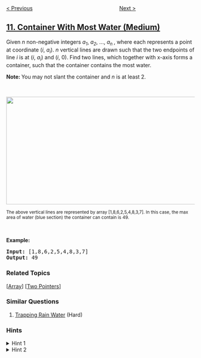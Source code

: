 <!--|This file generated by command(leetcode description); DO NOT EDIT.    |-->
<!--+----------------------------------------------------------------------+-->
<!--|@author    openset <openset.wang@gmail.com>                           |-->
<!--|@link      https://github.com/openset                                 |-->
<!--|@home      https://github.com/openset/leetcode                        |-->
<!--+----------------------------------------------------------------------+-->

[< Previous](../regular-expression-matching "Regular Expression Matching")
　　　　　　　　　　　　　　　　
[Next >](../integer-to-roman "Integer to Roman")

## [11. Container With Most Water (Medium)](https://leetcode.com/problems/container-with-most-water "盛最多水的容器")

<p>Given <i>n</i> non-negative integers <i>a<sub>1</sub></i>, <i>a<sub>2</sub></i>, ..., <i>a<sub>n&nbsp;</sub></i>, where each represents a point at coordinate (<i>i</i>, <i>a<sub>i</sub></i>). <i>n</i> vertical lines are drawn such that the two endpoints of line <i>i</i> is at (<i>i</i>, <i>a<sub>i</sub></i>) and (<i>i</i>, 0). Find two lines, which together with x-axis forms a container, such that the container contains the most water.</p>

<p><strong>Note:&nbsp;</strong>You may not slant the container and <i>n</i> is at least 2.</p>

<p>&nbsp;</p>

<p><img alt="" src="https://s3-lc-upload.s3.amazonaws.com/uploads/2018/07/17/question_11.jpg" style="width: 600px; height: 287px;" /></p>

<p><small>The above vertical lines are represented by array [1,8,6,2,5,4,8,3,7]. In this case, the max area of water (blue section) the container can contain&nbsp;is 49. </small></p>

<p>&nbsp;</p>

<p><strong>Example:</strong></p>

<pre>
<strong>Input:</strong> [1,8,6,2,5,4,8,3,7]
<strong>Output:</strong> 49</pre>

### Related Topics
  [[Array](../../tag/array/README.md)]
  [[Two Pointers](../../tag/two-pointers/README.md)]

### Similar Questions
  1. [Trapping Rain Water](../trapping-rain-water) (Hard)

### Hints
<details>
<summary>Hint 1</summary>
The aim is to maximize the area formed between the vertical lines. The area of any container is calculated using the shorter line as length and the distance between the lines as the width of the rectangle.

<pre>
Area = length of shorter vertical line * distance between lines
</pre>

We can definitely get the maximum width container as the outermost lines have the maximum distance between them. However, this container <b>might not be the maximum in size</b> as one of the vertical lines of this container could be really short.

<br>
<img src="https://assets.leetcode.com/uploads/2019/10/20/hint_water_trap_1.png" width="500"/>

<br>
<img src="https://assets.leetcode.com/uploads/2019/10/20/hint_water_trap_2.png" width="500"/>
</details>

<details>
<summary>Hint 2</summary>
Start with the maximum width container and go to a shorter width container if there is a vertical line longer than the current containers shorter line. This way we are compromising on the width but we are looking forward to a longer length container.
</details>
